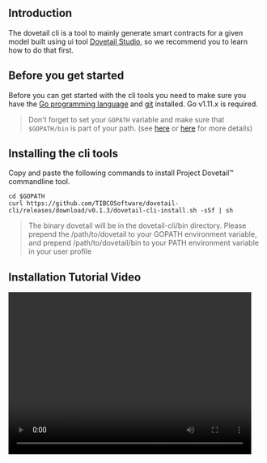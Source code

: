 ## Introduction
The dovetail cli is a tool to mainly generate smart contracts for a given model built using ui tool [Dovetail Studio](../getting-started-webui), so we recommend you to learn how to do that first.

## Before you get started
Before you can get started with the cli tools you need to make sure you have the [Go programming language](https://golang.org/doc/install) and [git](https://git-scm.com/book/en/v2/Getting-Started-Installing-Git) installed. Go v1.11.x is required.

>Don't forget to set your `GOPATH` variable and make sure that `$GOPATH/bin` is part of your path. (see [here](https://golang.org/doc/code.html#GOPATH) or [here](https://github.com/golang/go/wiki/SettingGOPATH) for more details)

## Installing the cli tools

Copy and paste the following commands to install Project Dovetail™ commandline tool.

```
cd $GOPATH
curl https://github.com/TIBCOSoftware/dovetail-cli/releases/download/v0.1.3/dovetail-cli-install.sh -sSf | sh
```

>The binary dovetail will be in the dovetail-cli/bin directory.
>Please prepend the /path/to/dovetail to your GOPATH environment variable, and prepend /path/to/dovetail/bin to your PATH environment variable in your user profile


## Installation Tutorial Video

<video width="480" height="320" controls="controls">
    <source src="videos/dovetail_cli_install.mp4" type="video/mp4">
</video>
